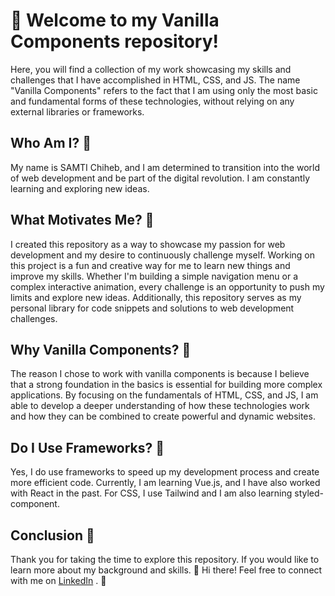 # 👋 Welcome to my Vanilla Components repository! 

Here, you will find a collection of my work showcasing my skills and challenges that I have accomplished in HTML, CSS, and JS. The name "Vanilla Components" refers to the fact that I am using only the most basic and fundamental forms of these technologies, without relying on any external libraries or frameworks.

## Who Am I? 👤
My name is SAMTI Chiheb, and I am determined to transition into the world of web development and be part of the digital revolution. I am constantly learning and exploring new ideas.

## What Motivates Me? 💪
I created this repository as a way to showcase my passion for web development and my desire to continuously challenge myself. Working on this project is a fun and creative way for me to learn new things and improve my skills. Whether I'm building a simple navigation menu or a complex interactive animation, every challenge is an opportunity to push my limits and explore new ideas. Additionally, this repository serves as my personal library for code snippets and solutions to web development challenges.

## Why Vanilla Components? 🤔
The reason I chose to work with vanilla components is because I believe that a strong foundation in the basics is essential for building more complex applications. By focusing on the fundamentals of HTML, CSS, and JS, I am able to develop a deeper understanding of how these technologies work and how they can be combined to create powerful and dynamic websites.

## Do I Use Frameworks? 🚀
Yes, I do use frameworks to speed up my development process and create more efficient code. Currently, I am learning Vue.js, and I have also worked with React in the past. For CSS, I use Tailwind and I am also learning styled-component.

## Conclusion 🎉
Thank you for taking the time to explore this repository. If you would like to learn more about my background and skills.
👋 Hi there! Feel free to connect with me on [LinkedIn](https://www.linkedin.com/in/samti-chiheb/) . 🔗

